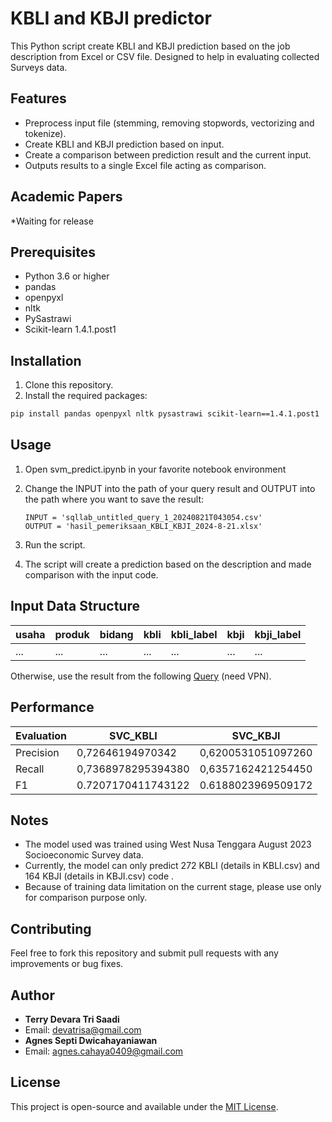# KBLI and KBJI predictor

This Python script create KBLI and KBJI prediction based on the job description from Excel or CSV file. Designed to help in evaluating collected Surveys data.

## Features

- Preprocess input file (stemming, removing stopwords, vectorizing and tokenize).
- Create KBLI and KBJI prediction based on input.
- Create a comparison between prediction result and the current input.
- Outputs results to a single Excel file acting as comparison.

## Academic Papers

*Waiting for release

## Prerequisites

- Python 3.6 or higher
- pandas
- openpyxl
- nltk
- PySastrawi
- Scikit-learn 1.4.1.post1

## Installation

1. Clone this repository.
2. Install the required packages:

```bash
pip install pandas openpyxl nltk pysastrawi scikit-learn==1.4.1.post1
```

## Usage

1. Open svm_predict.ipynb in your favorite notebook environment

2. Change the INPUT into the path of your query result and OUTPUT into the path where you want to save the result:

   ```
   INPUT = 'sqllab_untitled_query_1_20240821T043054.csv'
   OUTPUT = 'hasil_pemeriksaan_KBLI_KBJI_2024-8-21.xlsx' 
   ```

3. Run the script.

4. The script will create a prediction based on the description and made comparison with the input code.

## Input Data Structure

| usaha  | produk | bidang | kbli | kbli_label | kbji | kbji_label|
| --- | --- | --- | --- | --- | --- | --- |
| ... | ... | ... | ... | ... | ... | ... |

Otherwise, use the result from the following [Query](https://fasih-dashboard.bps.go.id/superset/sqllab/?savedQueryId=8701) (need VPN).

## Performance

| Evaluation | SVC_KBLI | SVC_KBJI |
| --- | --- | --- |
| Precision | 0,72646194970342 | 0,6200531051097260 |
| Recall | 0,7368978295394380 | 0,6357162421254450 |
| F1 | 0.7207170411743122 | 0.6188023969509172 |

## Notes

- The model used was trained using West Nusa Tenggara August 2023 Socioeconomic Survey data.
- Currently, the model can only predict 272 KBLI (details in KBLI.csv) and 164 KBJI (details in KBJI.csv) code .
- Because of training data limitation on the current stage, please use only for comparison purpose only.

## Contributing

Feel free to fork this repository and submit pull requests with any improvements or bug fixes.

## Author

- **Terry Devara Tri Saadi**
- Email: <devatrisa@gmail.com>
- **Agnes Septi Dwicahayaniawan**
- Email: <agnes.cahaya0409@gmail.com>

## License

This project is open-source and available under the [MIT License](https://opensource.org/licenses/MIT).

